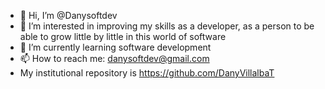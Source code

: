 - 👋 Hi, I’m @Danysoftdev
- 👀 I’m interested in improving my skills as a developer, as a person to be able to grow little by little in this world of software
- 🌱 I’m currently learning software development
- 📫 How to reach me: danysoftdev@gmail.com
- My institutional repository is https://github.com/DanyVillalbaT

<!---
Danysoftdev/Danysoftdev is a ✨ special ✨ repository because its `README.md` (this file) appears on your GitHub profile.
You can click the Preview link to take a look at your changes.
--->

